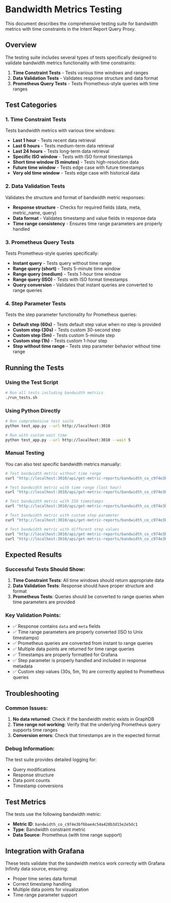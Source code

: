 # Bandwidth Metrics Testing

This document describes the comprehensive testing suite for bandwidth metrics with time constraints in the Intent Report Query Proxy.

## Overview

The testing suite includes several types of tests specifically designed to validate bandwidth metrics functionality with time constraints:

1. **Time Constraint Tests** - Tests various time windows and ranges
2. **Data Validation Tests** - Validates response structure and data format
3. **Prometheus Query Tests** - Tests Prometheus-style queries with time ranges

## Test Categories

### 1. Time Constraint Tests

Tests bandwidth metrics with various time windows:

- **Last 1 hour** - Tests recent data retrieval
- **Last 6 hours** - Tests medium-term data retrieval
- **Last 24 hours** - Tests long-term data retrieval
- **Specific ISO window** - Tests with ISO format timestamps
- **Short time window (5 minutes)** - Tests high-resolution data
- **Future time window** - Tests edge case with future timestamps
- **Very old time window** - Tests edge case with historical data

### 2. Data Validation Tests

Validates the structure and format of bandwidth metric responses:

- **Response structure** - Checks for required fields (data, meta, metric_name, query)
- **Data format** - Validates timestamp and value fields in response data
- **Time range consistency** - Ensures time range parameters are properly handled

### 3. Prometheus Query Tests

Tests Prometheus-style queries specifically:

- **Instant query** - Tests query without time range
- **Range query (short)** - Tests 5-minute time window
- **Range query (medium)** - Tests 1-hour time window
- **Range query (ISO)** - Tests with ISO format timestamps
- **Query conversion** - Validates that instant queries are converted to range queries

### 4. Step Parameter Tests

Tests the step parameter functionality for Prometheus queries:

- **Default step (60s)** - Tests default step value when no step is provided
- **Custom step (30s)** - Tests custom 30-second step
- **Custom step (5m)** - Tests custom 5-minute step
- **Custom step (1h)** - Tests custom 1-hour step
- **Step without time range** - Tests step parameter behavior without time range

## Running the Tests

### Using the Test Script

```bash
# Run all tests including bandwidth metrics
./run_tests.sh
```

### Using Python Directly

```bash
# Run comprehensive test suite
python test_app.py --url http://localhost:3010

# Run with custom wait time
python test_app.py --url http://localhost:3010 --wait 5
```

### Manual Testing

You can also test specific bandwidth metrics manually:

```bash
# Test bandwidth metric without time range
curl "http://localhost:3010/api/get-metric-reports/bandwidth_co_c974e3bf6bae4c54a428b3d15e2e5dc1"

# Test bandwidth metric with time range (last hour)
curl "http://localhost:3010/api/get-metric-reports/bandwidth_co_c974e3bf6bae4c54a428b3d15e2e5dc1?start=1640995200&end=1641081600"

# Test bandwidth metric with ISO timestamps
curl "http://localhost:3010/api/get-metric-reports/bandwidth_co_c974e3bf6bae4c54a428b3d15e2e5dc1?start=2025-01-01T00:00:00Z&end=2025-01-01T01:00:00Z"

# Test bandwidth metric with custom step parameter
curl "http://localhost:3010/api/get-metric-reports/bandwidth_co_c974e3bf6bae4c54a428b3d15e2e5dc1?start=1640995200&end=1641081600&step=30s"

# Test bandwidth metric with different step values
curl "http://localhost:3010/api/get-metric-reports/bandwidth_co_c974e3bf6bae4c54a428b3d15e2e5dc1?start=1640995200&end=1641081600&step=5m"
curl "http://localhost:3010/api/get-metric-reports/bandwidth_co_c974e3bf6bae4c54a428b3d15e2e5dc1?start=1640995200&end=1641081600&step=1h"
```

## Expected Results

### Successful Tests Should Show:

1. **Time Constraint Tests**: All time windows should return appropriate data
2. **Data Validation Tests**: Response should have proper structure and format
3. **Prometheus Tests**: Queries should be converted to range queries when time parameters are provided

### Key Validation Points:

- ✅ Response contains `data` and `meta` fields
- ✅ Time range parameters are properly converted (ISO to Unix timestamps)
- ✅ Prometheus queries are converted from instant to range queries
- ✅ Multiple data points are returned for time range queries
- ✅ Timestamps are properly formatted for Grafana
- ✅ Step parameter is properly handled and included in response metadata
- ✅ Custom step values (30s, 5m, 1h) are correctly applied to Prometheus queries

## Troubleshooting

### Common Issues:

1. **No data returned**: Check if the bandwidth metric exists in GraphDB
2. **Time range not working**: Verify that the underlying Prometheus query supports time ranges
3. **Conversion errors**: Check that timestamps are in the expected format

### Debug Information:

The test suite provides detailed logging for:
- Query modifications
- Response structure
- Data point counts
- Timestamp conversions

## Test Metrics

The tests use the following bandwidth metric:
- **Metric ID**: `bandwidth_co_c974e3bf6bae4c54a428b3d15e2e5dc1`
- **Type**: Bandwidth constraint metric
- **Data Source**: Prometheus (with time range support)

## Integration with Grafana

These tests validate that the bandwidth metrics work correctly with Grafana Infinity data source, ensuring:

- Proper time series data format
- Correct timestamp handling
- Multiple data points for visualization
- Time range parameter support 
